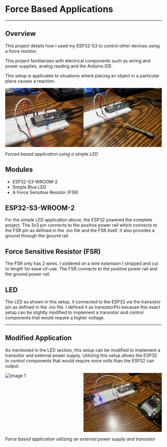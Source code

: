 # Force Based Applications
___
## Overview

This project details how I used my ESP32-S3 to control other devices using a force resistor.

This project familiarizes with electrical components such as wiring and power supplies, analog reading and the Arduino IDE.

This setup is applicable to situations where placing an object in a particular place causes a reaction.

<div style="display: flex;">
    <img src="https://raw.githubusercontent.com/surgosan/ESP32_Projects/main/ESP32-S3-WROOM-2/Projects/Force_Based_Applications/media/1.jpg" style="width: 50%;" alt="Image 1">
    <img src="https://raw.githubusercontent.com/surgosan/ESP32_Projects/main/ESP32-S3-WROOM-2/Projects/Force_Based_Applications/media/2.jpg" style="width: 50%;" alt="Image 2">
</div>

*Forced based application using a simple LED*

## Modules

- ESP32-S3-WROOM-2
- Simple Blue LED
- A Force Sensitive Resistor (FSR)

## ESP32-S3-WROOM-2

For the simple LED application above, the ESP32 powered the complete project. 
The 3v3 pin connects to the positive power rail which connects to the FSR pin as defined in the .ino
file and the FSR itself. It also provides a ground through the ground rail.

## Force Sensitive Resistor (FSR)

The FSR only has 2 wires. I soldered on a wire extension I stripped and cut to length for ease-of-use.
The FSR connects to the positive power rail and the ground power rail.

## LED

The LED as shown in this setup, it connected to the ESP32 via the transistor pin as defined in 
the .ino file. I defined it as transistorPin because this exact setup can be slightly modified to
implement a transistor and control components that would require a higher voltage.

___

## Modified Application

As mentioned in the LED section, this setup can be modified to implement a transistor and external power supply.
Utilizing this setup allows the ESP32 to control components that would require more volts than the
ESP32 can output.

<div style="display: flex;">
    <img src="https://raw.githubusercontent.com/surgosan/ESP32_Projects/main/ESP32-S3-WROOM-2/Projects/Force_Based_Applications/media/3.jpg" style="width: 50%;" alt="Image 1">
    <img src="https://raw.githubusercontent.com/surgosan/ESP32_Projects/main/ESP32-S3-WROOM-2/Projects/Force_Based_Applications/media/4.jpg" style="width: 50%;" alt="Image 2">
</div>

*Force based application utilizing an external power supply and transistor*